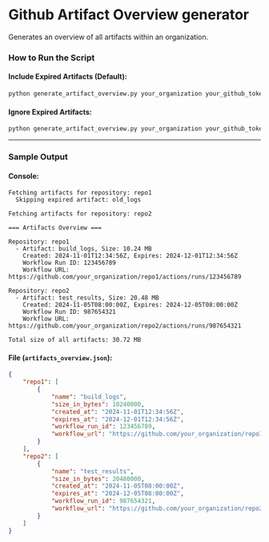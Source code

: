 # Github Artifact Overview generator
Generates an overview of all artifacts within an organization.

### **How to Run the Script**

#### Include Expired Artifacts (Default):
```bash
python generate_artifact_overview.py your_organization your_github_token
```

#### Ignore Expired Artifacts:
```bash
python generate_artifact_overview.py your_organization your_github_token --ignore-expired
```

---

### **Sample Output**
#### Console:
```text
Fetching artifacts for repository: repo1
  Skipping expired artifact: old_logs

Fetching artifacts for repository: repo2

=== Artifacts Overview ===

Repository: repo1
  - Artifact: build_logs, Size: 10.24 MB
    Created: 2024-11-01T12:34:56Z, Expires: 2024-12-01T12:34:56Z
    Workflow Run ID: 123456789
    Workflow URL: https://github.com/your_organization/repo1/actions/runs/123456789

Repository: repo2
  - Artifact: test_results, Size: 20.48 MB
    Created: 2024-11-05T08:00:00Z, Expires: 2024-12-05T08:00:00Z
    Workflow Run ID: 987654321
    Workflow URL: https://github.com/your_organization/repo2/actions/runs/987654321

Total size of all artifacts: 30.72 MB

```

#### File (`artifacts_overview.json`):
```json
{
    "repo1": [
        {
            "name": "build_logs",
            "size_in_bytes": 10240000,
            "created_at": "2024-11-01T12:34:56Z",
            "expires_at": "2024-12-01T12:34:56Z",
            "workflow_run_id": 123456789,
            "workflow_url": "https://github.com/your_organization/repo1/actions/runs/123456789"
        }
    ],
    "repo2": [
        {
            "name": "test_results",
            "size_in_bytes": 20480000,
            "created_at": "2024-11-05T08:00:00Z",
            "expires_at": "2024-12-05T08:00:00Z",
            "workflow_run_id": 987654321,
            "workflow_url": "https://github.com/your_organization/repo2/actions/runs/987654321"
        }
    ]
}

```
